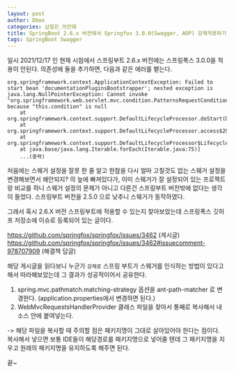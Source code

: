 ```yaml
---
layout: post
author: Dboo
categories: 삽질은_아안돼
title: SpringBoot 2.6.x 버전에서 Springfox 3.0.0(Swagger, AOP) 강제적용하기
tags: SpringBoot Swagger
---
```


일시 2021/12/17 인 현재 시점에서 스프링부트 2.6.x 버전에는 스프링폭스 3.0.0을 적용이 안된다.
의존성에 둘을 추가하면, 다음과 같은 에러를 뱉는다.

~~~
org.springframework.context.ApplicationContextException: Failed to start bean 'documentationPluginsBootstrapper'; nested exception is java.lang.NullPointerException: Cannot invoke "org.springframework.web.servlet.mvc.condition.PatternsRequestCondition.getPatterns()" because "this.condition" is null
    at org.springframework.context.support.DefaultLifecycleProcessor.doStart(DefaultLifecycleProcessor.java:181)
    at org.springframework.context.support.DefaultLifecycleProcessor.access$200(DefaultLifecycleProcessor.java:54)
    at org.springframework.context.support.DefaultLifecycleProcessor$LifecycleGroup.start(DefaultLifecycleProcessor.java:356)
    at java.base/java.lang.Iterable.forEach(Iterable.java:75)]
    ...(중략)
~~~

처음에는 스웨거 설정을 잘못 한 줄 알고 한참을 다시 얼마 고칠것도 없는 스웨거 설정을 변경해보면서 왜안되지?
의 늪에 빠져있다가, 이미 스웨거가 잘 설정되어 있는 프로젝트랑 비교를 하니 스웨거 설정의 문제가 아니고
다른건 스프링부트 버전밖에 없다는 생각이 들었다. 스프링부트 버전을 2.5.0 으로 낮추니 스웨거가 동작하였다.

그래서 혹시 2.6.X 버전 스프링부트에 적용할 수 있는지 찾아보았는데 스프링폭스 깃허프 저장소에 이슈로 등록되어 있는 글이다.

https://github.com/springfox/springfox/issues/3462 (게시글)
https://github.com/springfox/springfox/issues/3462#issuecomment-978707909 (해결책 답글)

해당 게시글을 읽다보니 누군가 `강제로` 스프링 부트가 스웨거를 인식하는 방법이 있다고해서 따라해보았는데
그 결과가 성공적이어서 공유한다.

1. spring.mvc.pathmatch.matching-strategy 옵션을 ant-path-matcher 로 변경한다.
  (application.properties에서 변경하면 된다.)
2. WebMvcRequestsHandlerProvider 클래스 파일을 찾아서 통째로 복사해서 내 소스 안에 붙여넣는다.

-> 해당 파일을 복사할 때 주의할 점은 패키지명이 그대로 살아있어야 한다는 점이다. 복사해서 넣으면 보통
IDE들이 해당경로를 패키지명으로 넣어줄 텐데 그 패키지명을 지우고 원래의 패키지명을 유지하도록 해주면 된다.

끝~
